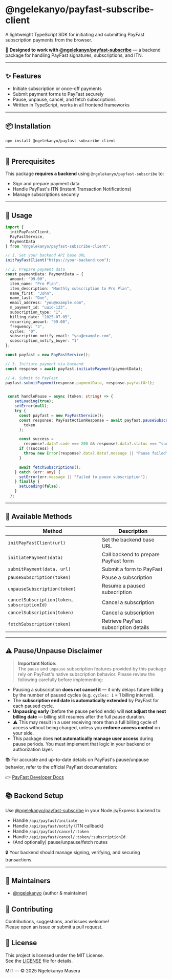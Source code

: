 # @ngelekanyo/payfast-subscribe-client

A lightweight TypeScript SDK for initiating and submitting PayFast subscription payments from the browser.

🔗 **Designed to work with [@ngelekanyo/payfast-subscribe](https://www.npmjs.com/package/@ngelekanyo/payfast-subscribe)** — a backend package for handling PayFast signatures, subscriptions, and ITN.

---

## ✨ Features

- Initiate subscription or once-off payments
- Submit payment forms to PayFast securely
- Pause, unpause, cancel, and fetch subscriptions
- Written in TypeScript, works in all frontend frameworks

---

## 📦 Installation

```bash
npm install @ngelekanyo/payfast-subscribe-client
```

---

## 🧩 Prerequisites

This package **requires a backend** using `@ngelekanyo/payfast-subscribe` to:
- Sign and prepare payment data
- Handle PayFast's ITN (Instant Transaction Notifications)
- Manage subscriptions securely

---

## 🚀 Usage

```ts
import {
  initPayFastClient,
  PayFastService,
  PaymentData
} from "@ngelekanyo/payfast-subscribe-client";

// 1. Set your backend API base URL
initPayFastClient("https://your-backend.com");

// 2. Prepare payment data
const paymentData: PaymentData = {
  amount: "99.00",
  item_name: "Pro Plan",
  item_description: "Monthly subscription to Pro Plan",
  name_first: "John",
  name_last: "Doe",
  email_address: "you@example.com",
  m_payment_id: "uuid-123",
  subscription_type: "1",
  billing_date: "2025-07-05",
  recurring_amount: "99.00",
  frequency: "3",
  cycles: "0",
  subscription_notify_email: "you@example.com",
  subscription_notify_buyer: "1"
};

const payfast = new PayFastService();

// 3. Initiate payment via backend
const response = await payfast.initiatePayment(paymentData);

// 4. Submit to PayFast
payfast.submitPayment(response.paymentData, response.payfastUrl);
```

```ts

 const handlePause = async (token: string) => {
    setLoading(true);
    setError(null);
    try {
      const payfast = new PayFastService();
      const response: PayFastActionResponse = await payfast.pauseSubscription(
        token
      );

      const success =
        response?.data?.code === 200 && response?.data?.status === "success";
      if (!success) {
        throw new Error(response?.data?.data?.message || "Pause failed");
      }

      await fetchSubscriptions();
    } catch (err: any) {
      setError(err.message || "Failed to pause subscription");
    } finally {
      setLoading(false);
    }
  };

```
---

## 🔧 Available Methods

| Method | Description |
|--------|-------------|
| `initPayFastClient(url)` | Set the backend base URL |
| `initiatePayment(data)` | Call backend to prepare PayFast form |
| `submitPayment(data, url)` | Submit a form to PayFast |
| `pauseSubscription(token)` | Pause a subscription |
| `unpauseSubscription(token)` | Resume a paused subscription |
| `cancelSubscription(token, subscriptionId)` | Cancel a subscription |
| `cancelSubscription(token)` | Cancel a subscription |
| `fetchSubscription(token)` | Retrieve PayFast subscription details |

---

## ⚠️ Pause/Unpause Disclaimer

> **Important Notice:**  
> The `pause` and `unpause` subscription features provided by this package rely on PayFast's native subscription behavior. Please review the following carefully before implementing:

- Pausing a subscription **does not cancel it** — it only delays future billing by the number of paused cycles (e.g. `cycles: 1` = 1 billing interval).
- The **subscription end date is automatically extended** by PayFast for each paused cycle.
- **Unpausing early** (before the pause period ends) will **not adjust the next billing date** — billing still resumes after the full pause duration.
- ⚠️ This may result in a user receiving more than a full billing cycle of access without being charged, unless you **enforce access control** on your side.
- This package does **not automatically manage user access** during pause periods. You must implement that logic in your backend or authorization layer.

📚 For accurate and up-to-date details on PayFast's pause/unpause behavior, refer to the official PayFast documentation:

👉 [PayFast Developer Docs](https://developers.payfast.co.za/docs)


## 📚 Backend Setup

Use [@ngelekanyo/payfast-subscribe](https://www.npmjs.com/package/@ngelekanyo/payfast-subscribe) in your Node.js/Express backend to:

- Handle `/api/payfast/initiate`
- Handle `/api/payfast/notify` (ITN callback)
- Handle `/api/payfast/cancel/:token`
- Handle `/api/payfast/cancel/:token/:subscriptionId`
- (And optionally) pause/unpause/fetch routes

🔒 Your backend should manage signing, verifying, and securing transactions.

---

## 👥 Maintainers

- [@ngelekanyo](https://github.com/maseranw) (author & maintainer)

## 🤝 Contributing

Contributions, suggestions, and issues welcome!  
Please open an issue or submit a pull request.

## 📄 License

This project is licensed under the MIT License.  
See the [LICENSE](./LICENSE) file for details.

MIT — © 2025 Ngelekanyo Masera
